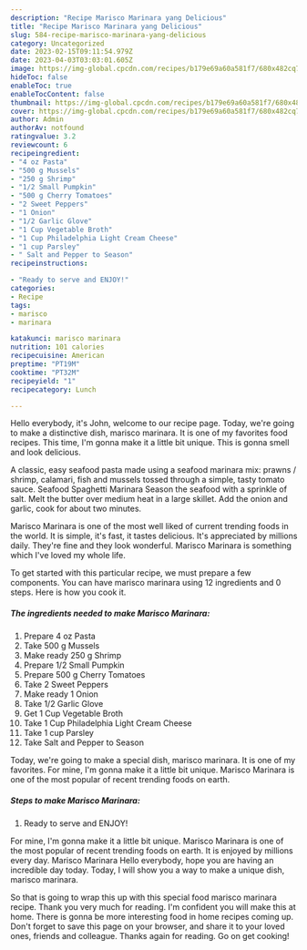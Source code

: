 ```yaml
---
description: "Recipe Marisco Marinara yang Delicious"
title: "Recipe Marisco Marinara yang Delicious"
slug: 584-recipe-marisco-marinara-yang-delicious
category: Uncategorized
date: 2023-02-15T09:11:54.979Z
date: 2023-04-03T03:03:01.605Z
image: https://img-global.cpcdn.com/recipes/b179e69a60a581f7/680x482cq70/marisco-marinara-recipe-main-photo.jpg
hideToc: false
enableToc: true
enableTocContent: false
thumbnail: https://img-global.cpcdn.com/recipes/b179e69a60a581f7/680x482cq70/marisco-marinara-recipe-main-photo.jpg
cover: https://img-global.cpcdn.com/recipes/b179e69a60a581f7/680x482cq70/marisco-marinara-recipe-main-photo.jpg
author: Admin
authorAv: notfound
ratingvalue: 3.2
reviewcount: 6
recipeingredient:
- "4 oz Pasta"
- "500 g Mussels"
- "250 g Shrimp"
- "1/2 Small Pumpkin"
- "500 g Cherry Tomatoes"
- "2 Sweet Peppers"
- "1 Onion"
- "1/2 Garlic Glove"
- "1 Cup Vegetable Broth"
- "1 Cup Philadelphia Light Cream Cheese"
- "1 cup Parsley"
- " Salt and Pepper to Season"
recipeinstructions:

- "Ready to serve and ENJOY!"
categories:
- Recipe
tags:
- marisco
- marinara

katakunci: marisco marinara 
nutrition: 101 calories
recipecuisine: American
preptime: "PT19M"
cooktime: "PT32M"
recipeyield: "1"
recipecategory: Lunch

---
```



Hello everybody, it's John, welcome to our recipe page. Today, we're going to make a distinctive dish, marisco marinara. It is one of my favorites food recipes. This time, I'm gonna make it a little bit unique. This is gonna smell and look delicious.

A classic, easy seafood pasta made using a seafood marinara mix: prawns / shrimp, calamari, fish and mussels tossed through a simple, tasty tomato sauce. Seafood Spaghetti Marinara Season the seafood with a sprinkle of salt. Melt the butter over medium heat in a large skillet. Add the onion and garlic, cook for about two minutes.

Marisco Marinara is one of the most well liked of current trending foods in the world. It is simple, it's fast, it tastes delicious. It's appreciated by millions daily. They're fine and they look wonderful. Marisco Marinara is something which I've loved my whole life.


To get started with this particular recipe, we must prepare a few components. You can have marisco marinara using 12 ingredients and 0 steps. Here is how you cook it.

<!--inarticleads1-->

##### The ingredients needed to make Marisco Marinara:

1. Prepare 4 oz Pasta
1. Take 500 g Mussels
1. Make ready 250 g Shrimp
1. Prepare 1/2 Small Pumpkin
1. Prepare 500 g Cherry Tomatoes
1. Take 2 Sweet Peppers
1. Make ready 1 Onion
1. Take 1/2 Garlic Glove
1. Get 1 Cup Vegetable Broth
1. Take 1 Cup Philadelphia Light Cream Cheese
1. Take 1 cup Parsley
1. Take  Salt and Pepper to Season


Today, we&#39;re going to make a special dish, marisco marinara. It is one of my favorites. For mine, I&#39;m gonna make it a little bit unique. Marisco Marinara is one of the most popular of recent trending foods on earth. 

<!--inarticleads2-->

##### Steps to make Marisco Marinara:


1. Ready to serve and ENJOY!

For mine, I&#39;m gonna make it a little bit unique. Marisco Marinara is one of the most popular of recent trending foods on earth. It is enjoyed by millions every day. Marisco Marinara Hello everybody, hope you are having an incredible day today. Today, I will show you a way to make a unique dish, marisco marinara. 

So that is going to wrap this up with this special food marisco marinara recipe. Thank you very much for reading. I'm confident you will make this at home. There is gonna be more interesting food in home recipes coming up. Don't forget to save this page on your browser, and share it to your loved ones, friends and colleague. Thanks again for reading. Go on get cooking!

